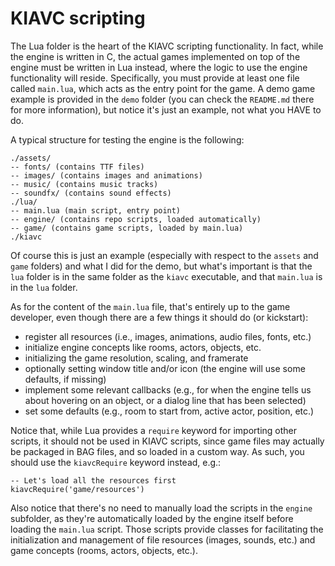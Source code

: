 KIAVC scripting
===============

The Lua folder is the heart of the KIAVC scripting functionality. In fact, while the engine is written in C, the actual games implemented on top of the engine must be written in Lua instead, where the logic to use the engine functionality will reside. Specifically, you must provide at least one file called `main.lua`, which acts as the entry point for the game. A demo game example is provided in the `demo` folder (you can check the `README.md` there for more information), but notice it's just an example, not what you HAVE to do.

A typical structure for testing the engine is the following:

	./assets/
	-- fonts/ (contains TTF files)
	-- images/ (contains images and animations)
	-- music/ (contains music tracks)
	-- soundfx/ (contains sound effects)
	./lua/
	-- main.lua (main script, entry point)
	-- engine/ (contains repo scripts, loaded automatically)
	-- game/ (contains game scripts, loaded by main.lua)
	./kiavc

Of course this is just an example (especially with respect to the `assets` and `game` folders) and what I did for the demo, but what's important is that the `lua` folder is in the same folder as the `kiavc` executable, and that `main.lua` is in the `lua` folder.

As for the content of the `main.lua` file, that's entirely up to the game developer, even though there are a few things it should do (or kickstart):

* register all resources (i.e., images, animations, audio files, fonts, etc.)
* initialize engine concepts like rooms, actors, objects, etc.
* initializing the game resolution, scaling, and framerate
* optionally setting window title and/or icon (the engine will use some defaults, if missing)
* implement some relevant callbacks (e.g., for when the engine tells us about hovering on an object, or a dialog line that has been selected)
* set some defaults (e.g., room to start from, active actor, position, etc.)

Notice that, while Lua provides a `require` keyword for importing other scripts, it should not be used in KIAVC scripts, since game files may actually be packaged in BAG files, and so loaded in a custom way. As such, you should use the `kiavcRequire` keyword instead, e.g.:

	-- Let's load all the resources first
	kiavcRequire('game/resources')

Also notice that there's no need to manually load the scripts in the `engine` subfolder, as they're automatically loaded by the engine itself before loading the `main.lua` script. Those scripts provide classes for facilitating the initialization and management of file resources (images, sounds, etc.) and game concepts (rooms, actors, objects, etc.).
